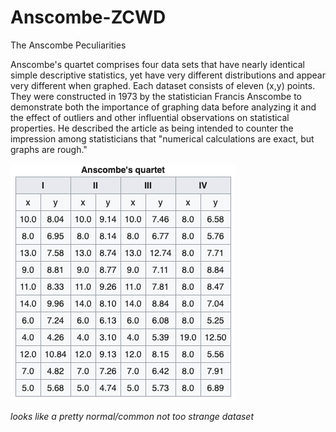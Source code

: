 # Anscombe-ZCWD
The Anscombe Peculiarities

Anscombe's quartet comprises four data sets that have nearly identical simple descriptive statistics, 
yet have very different distributions and appear very different when graphed. 
Each dataset consists of eleven (x,y) points. They were constructed in 1973 by the statistician 
Francis Anscombe to demonstrate both the importance of graphing data before analyzing it 
and the effect of outliers and other influential observations on statistical properties. 
He described the article as being intended to counter the impression 
among statisticians that "numerical calculations are exact, but graphs are rough."

![the dataset](./Anscombe.png)

_looks like a pretty normal/common not too strange dataset_
